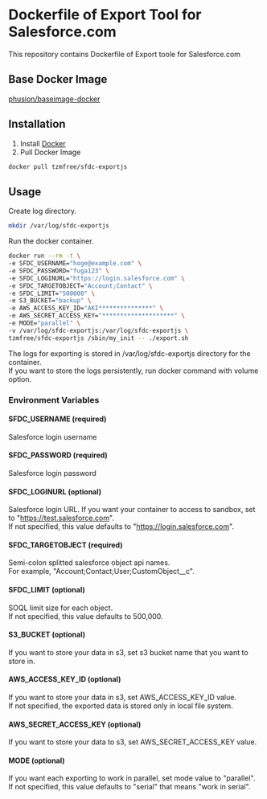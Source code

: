 # Dockerfile of Export Tool for Salesforce.com
This repository contains Dockerfile of Export toole for Salesforce.com

## Base Docker Image
[phusion/baseimage-docker](https://github.com/phusion/baseimage-docker)

## Installation
1. Install [Docker](https://www.docker.com)
2. Pull Docker Image
```bash
docker pull tzmfree/sfdc-exportjs
```

## Usage
Create log directory.
```bash
mkdir /var/log/sfdc-exportjs
```

Run the docker container.
```bash
docker run --rm -t \
-e SFDC_USERNAME="hoge@example.com" \
-e SFDC_PASSWORD="fuga123" \
-e SFDC_LOGINURL="https://login.salesforce.com" \
-e SFDC_TARGETOBJECT="Account;Contact" \
-e SFDC_LIMIT="500000" \
-e S3_BUCKET="backup" \
-e AWS_ACCESS_KEY_ID="AKI***************" \
-e AWS_SECRET_ACCESS_KEY="********************" \
-e MODE="parallel" \
-v /var/log/sfdc-exportjs:/var/log/sfdc-exportjs \
tzmfree/sfdc-exportjs /sbin/my_init -- ./export.sh
```
The logs for exporting is stored in /var/log/sfdc-exportjs directory for the container.  
If you want to store the logs persistently, run docker command with volume option.

### Environment Variables
#### SFDC_USERNAME (required)
Salesforce login username

#### SFDC_PASSWORD (required)
Salesforce login password

#### SFDC_LOGINURL (optional)
Salesforce login URL. If you want your container to access to sandbox, set to "https://test.salesforce.com".  
If not specified, this value defaults to "https://login.salesforce.com".

#### SFDC_TARGETOBJECT (required)
Semi-colon splitted salesforce object api names.  
For example, "Account;Contact;User;CustomObject__c".

#### SFDC_LIMIT (optional)
SOQL limit size for each object.  
If not specified, this value defaults to 500,000.

#### S3_BUCKET (optional)
If you want to store your data in s3, set s3 bucket name that you want to store in.

#### AWS_ACCESS_KEY_ID (optional)
If you want to store your data in s3, set AWS_ACCESS_KEY_ID value.  
If not specified, the exported data is stored only in local file system.

#### AWS_SECRET_ACCESS_KEY (optional)
If you want to store your data to s3, set AWS_SECRET_ACCESS_KEY value.

#### MODE (optional)
If you want each exporting to work in parallel, set mode value to "parallel".  
If not specified, this value defaults to "serial" that means "work in serial".
